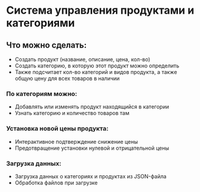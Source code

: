 # Система управления продуктами и категориями

## Что можно сделать:
- Создать продукт (название, описание, цена, кол-во)
- Создать категорию, в которую этот продукт можно определить
- Также подсчитает кол-во категорий и видов продукта, а также общую цену для всех товаров в наличии

### По категориям можно:
- Добавлять или изменять продукт находящийся в категории
- Узнать категорию и количество товаров там

### Установка новой цены продукта:
- Интерактивное подтверждение снижение цены
- Предотвращение установки нулевой и отрицательной цены

### Загрузка данных:
- Загрузка данных о категориях и продуктах из JSON-файла
- Обработка файлов при загрузке

